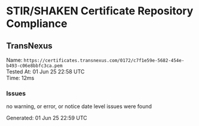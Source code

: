 # STIR/SHAKEN Certificate Repository Compliance

## TransNexus

Name: `https://certificates.transnexus.com/0172/c7f1e59e-5682-454e-b493-c06e8bbfc3ca.pem`\
Tested At: 01 Jun 25 22:58 UTC\
Time: 12ms

### Issues

no warning, or error, or notice date level issues were found

Generated: 01 Jun 25 22:59 UTC